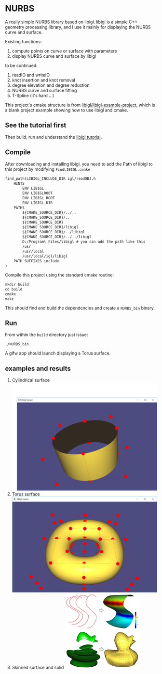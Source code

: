 # NURBS
A really simple NURBS library based on libigl. [libigl](https://github.com/libigl/libigl/) is a simple C++ geometry processing library, and I use it mainly for displaying the NURBS curve and surface.

Existing functions:
1. compute points on curve or surface with parameters 
2. display NURBS curve and surface by libigl

to be continued:
1. readIO and writeIO 
2. knot insertion and knot removal
3. degree elevation and degree reduction
4. NURBS curve and surface fitting
5. T-Spline (it's hard ...)


This project's cmake structure is from [libigl/libigl-example-project](https://github.com/libigl/libigl-example-project), which is a blank project example showing how to use libigl and cmake. 

## See the tutorial first

Then build, run and understand the [libigl
tutorial](http://libigl.github.io/libigl/tutorial/).

## Compile
After downloading and installing libigl, you need to add the Path of libigl to this project by modifying `FindLIBIGL.cmake`
```
find_path(LIBIGL_INCLUDE_DIR igl/readOBJ.h
    HINTS
        ENV LIBIGL
        ENV LIBIGLROOT
        ENV LIBIGL_ROOT
        ENV LIBIGL_DIR
    PATHS
        ${CMAKE_SOURCE_DIR}/../..
        ${CMAKE_SOURCE_DIR}/..
        ${CMAKE_SOURCE_DIR}
        ${CMAKE_SOURCE_DIR}/libigl
        ${CMAKE_SOURCE_DIR}/../libigl
        ${CMAKE_SOURCE_DIR}/../../libigl
        D:/Program\ Files/libigl # you can add the path like this
        /usr
        /usr/local
        /usr/local/igl/libigl
    PATH_SUFFIXES include
)

```
Compile this project using the standard cmake routine:

    mkdir build
    cd build
    cmake ..
    make

This should find and build the dependencies and create a `NURBS_bin` binary.

## Run

From within the `build` directory just issue:

    ./NURBS_bin

A glfw app should launch displaying a Torus surface.

## examples and results
1. Cylindrical surface
![cylinder.PNG](https://github.com/aijm/NURBS/blob/master/examples/cylinder.PNG)
2. Torus surface
![torus.PNG](https://github.com/aijm/NURBS/blob/master/examples/torus.PNG)
3. Skinned surface and solid
![representative_image.png](https://github.com/Hubury/TSpline/blob/master/out/representative_image.png)


